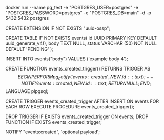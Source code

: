 docker run --name pg_test -e "POSTGRES_USER=postgres" -e "POSTGRES_PASSWORD=postgres" -e "POSTGRES_DB=main" -d -p 5432:5432 postgres

CREATE EXTENSION IF NOT EXISTS "uuid-ossp";

CREATE TABLE IF NOT EXISTS events(
  id UUID PRIMARY KEY DEFAULT uuid_generate_v4(),
  body TEXT NULL,
  status VARCHAR (50) NOT NULL DEFAULT 'PENDING'
);

INSERT INTO events("body") VALUES ('example body 4');

CREATE FUNCTION events_created_trigger()
RETURNS TRIGGER AS $$
BEGIN
  PERFORM pg_notify('events:created', NEW.id::text); -- NOTIFY events:created, NEW.id::text;
  RETURN NULL;
END;
$$
LANGUAGE plpgsql;

CREATE TRIGGER events_created_trigger
AFTER INSERT ON events
FOR EACH ROW EXECUTE PROCEDURE events_created_trigger();

DROP TRIGGER IF EXISTS events_created_trigger ON events;
DROP FUNCTION IF EXISTS events_created_trigger;

NOTIFY "events:created", 'optional payload';
